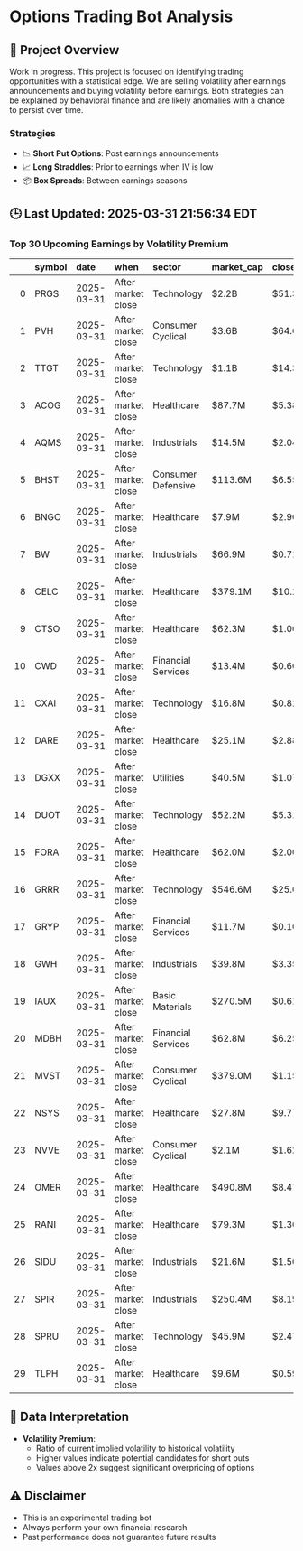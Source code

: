 # Options Trading Bot Analysis

## 🚀 Project Overview
Work in progress. This project is focused on identifying trading opportunities with a statistical edge.
We are selling volatility after earnings announcements and buying volatility before earnings.
Both strategies can be explained by behavioral finance and are likely anomalies with a chance to persist over time.

### Strategies
- 📉 **Short Put Options**: Post earnings announcements
- 📈 **Long Straddles**: Prior to earnings when IV is low
- 📦 **Box Spreads**: Between earnings seasons

## 🕒 Last Updated: 2025-03-31 21:56:34 EDT

### Top 30 Upcoming Earnings by Volatility Premium

|    | symbol   | date       | when               | sector             | market_cap   | close   | hv_current   | iv_current   | vol_premium   |
|---:|:---------|:-----------|:-------------------|:-------------------|:-------------|:--------|:-------------|:-------------|:--------------|
|  0 | PRGS     | 2025-03-31 | After market close | Technology         | $2.2B        | $51.39  | 26.82%       | 48.53%       | 1.81x         |
|  1 | PVH      | 2025-03-31 | After market close | Consumer Cyclical  | $3.6B        | $64.69  | 38.42%       | 64.31%       | 1.67x         |
|  2 | TTGT     | 2025-03-31 | After market close | Technology         | $1.1B        | $14.30  | 59.81%       | 62.23%       | 1.04x         |
|  3 | ACOG     | 2025-03-31 | After market close | Healthcare         | $87.7M       | $5.38   | nan%         | nan%         | nanx          |
|  4 | AQMS     | 2025-03-31 | After market close | Industrials        | $14.5M       | $2.04   | nan%         | nan%         | nanx          |
|  5 | BHST     | 2025-03-31 | After market close | Consumer Defensive | $113.6M      | $6.55   | nan%         | nan%         | nanx          |
|  6 | BNGO     | 2025-03-31 | After market close | Healthcare         | $7.9M        | $2.90   | nan%         | nan%         | nanx          |
|  7 | BW       | 2025-03-31 | After market close | Industrials        | $66.9M       | $0.71   | nan%         | nan%         | nanx          |
|  8 | CELC     | 2025-03-31 | After market close | Healthcare         | $379.1M      | $10.24  | nan%         | nan%         | nanx          |
|  9 | CTSO     | 2025-03-31 | After market close | Healthcare         | $62.3M       | $1.00   | nan%         | nan%         | nanx          |
| 10 | CWD      | 2025-03-31 | After market close | Financial Services | $13.4M       | $0.60   | nan%         | nan%         | nanx          |
| 11 | CXAI     | 2025-03-31 | After market close | Technology         | $16.8M       | $0.82   | nan%         | nan%         | nanx          |
| 12 | DARE     | 2025-03-31 | After market close | Healthcare         | $25.1M       | $2.88   | nan%         | nan%         | nanx          |
| 13 | DGXX     | 2025-03-31 | After market close | Utilities          | $40.5M       | $1.07   | nan%         | nan%         | nanx          |
| 14 | DUOT     | 2025-03-31 | After market close | Technology         | $52.2M       | $5.31   | nan%         | nan%         | nanx          |
| 15 | FORA     | 2025-03-31 | After market close | Healthcare         | $62.0M       | $2.00   | nan%         | nan%         | nanx          |
| 16 | GRRR     | 2025-03-31 | After market close | Technology         | $546.6M      | $25.04  | nan%         | nan%         | nanx          |
| 17 | GRYP     | 2025-03-31 | After market close | Financial Services | $11.7M       | $0.16   | nan%         | nan%         | nanx          |
| 18 | GWH      | 2025-03-31 | After market close | Industrials        | $39.8M       | $3.35   | nan%         | nan%         | nanx          |
| 19 | IAUX     | 2025-03-31 | After market close | Basic Materials    | $270.5M      | $0.61   | nan%         | nan%         | nanx          |
| 20 | MDBH     | 2025-03-31 | After market close | Financial Services | $62.8M       | $6.25   | nan%         | nan%         | nanx          |
| 21 | MVST     | 2025-03-31 | After market close | Consumer Cyclical  | $379.0M      | $1.15   | nan%         | nan%         | nanx          |
| 22 | NSYS     | 2025-03-31 | After market close | Healthcare         | $27.8M       | $9.77   | nan%         | nan%         | nanx          |
| 23 | NVVE     | 2025-03-31 | After market close | Consumer Cyclical  | $2.1M        | $1.62   | nan%         | nan%         | nanx          |
| 24 | OMER     | 2025-03-31 | After market close | Healthcare         | $490.8M      | $8.47   | nan%         | nan%         | nanx          |
| 25 | RANI     | 2025-03-31 | After market close | Healthcare         | $79.3M       | $1.36   | nan%         | nan%         | nanx          |
| 26 | SIDU     | 2025-03-31 | After market close | Industrials        | $21.6M       | $1.50   | nan%         | nan%         | nanx          |
| 27 | SPIR     | 2025-03-31 | After market close | Industrials        | $250.4M      | $8.19   | nan%         | nan%         | nanx          |
| 28 | SPRU     | 2025-03-31 | After market close | Technology         | $45.9M       | $2.47   | nan%         | nan%         | nanx          |
| 29 | TLPH     | 2025-03-31 | After market close | Healthcare         | $9.6M        | $0.59   | nan%         | nan%         | nanx          |

## 📝 Data Interpretation

- **Volatility Premium**: 
  - Ratio of current implied volatility to historical volatility
  - Higher values indicate potential candidates for short puts
  - Values above 2x suggest significant overpricing of options

## ⚠️ Disclaimer
- This is an experimental trading bot
- Always perform your own financial research
- Past performance does not guarantee future results

